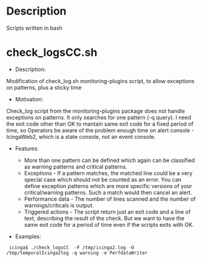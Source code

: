 # Description
Scripts written in bash

# check_logsCC.sh
- Description:

Modification of check_log.sh monitoring-plugins script, to allow exceptions on patterns, plus a sticky time

- Motivation:

Check_log script from the monitoring-plugins package does not handle exceptions on patterns.
It only searches for one pattern (-q query). 
I need the exit code other than OK to mantain same exit code for a fixed period of time, so Operators be aware of the problem enough time on alert console - IcingaWeb2, which is a state console, not an event console.

- Features:
  * More than one pattern can be defined which again can be classified as warning patterns and critical patterns.
  * Exceptions - If a pattern matches, the matched line could be a very special case which should not be counted as an error. You can define exception patterns which are more specific versions of your critical/warning patterns. Such a match would then cancel an alert.
  * Performance data - The number of lines scanned and the number of warnings/criticals is output.
  * Triggered actions - The script return just an exit code and a line of text, describing the result of the check. But we want to have the same exit code for a period of time even if the scripts exits with OK.

- Examples:
``` 
 icinga$ ./check_logsCC  -F /tmp/icinga2.log -O /tmp/temporalIcinga2log -q warning -e PerfdataWriter
 ``` 
 
